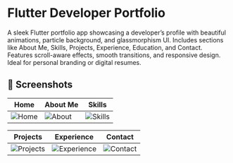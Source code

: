 # Flutter Developer Portfolio

A sleek Flutter portfolio app showcasing a developer’s profile with beautiful animations, particle background, and glassmorphism UI. Includes sections like About Me, Skills, Projects, Experience, Education, and Contact. Features scroll-aware effects, smooth transitions, and responsive design. Ideal for personal branding or digital resumes.

## 📸 Screenshots

| Home | About Me | Skills |
|------|----------|--------|
| ![Home](https://github.com/Qambar-Abbas/about_dev/blob/132aaef9572dac23c0ab45f62bdc9ebd582a9ec3/screenshots/Screenshot_1751110230.png) | ![About](https://github.com/Qambar-Abbas/about_dev/blob/132aaef9572dac23c0ab45f62bdc9ebd582a9ec3/screenshots/Screenshot_1751110241.png) | ![Skills](https://github.com/Qambar-Abbas/about_dev/blob/132aaef9572dac23c0ab45f62bdc9ebd582a9ec3/screenshots/Screenshot_1751110247.png) |

| Projects | Experience | Contact |
|----------|------------|---------|
| ![Projects](https://github.com/Qambar-Abbas/about_dev/blob/132aaef9572dac23c0ab45f62bdc9ebd582a9ec3/screenshots/Screenshot_1751110254.png) | ![Experience](https://github.com/Qambar-Abbas/about_dev/blob/132aaef9572dac23c0ab45f62bdc9ebd582a9ec3/screenshots/Screenshot_1751110251.png) | ![Contact](https://github.com/Qambar-Abbas/about_dev/blob/132aaef9572dac23c0ab45f62bdc9ebd582a9ec3/screenshots/Screenshot_1751110259.png) |
